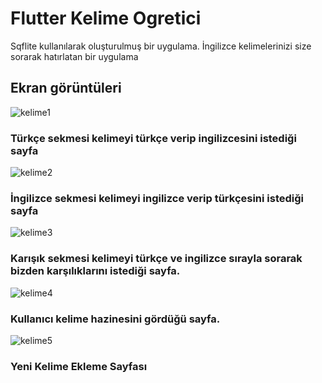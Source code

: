 # Flutter Kelime Ogretici

Sqflite kullanılarak oluşturulmuş bir uygulama.
İngilizce kelimelerinizi size sorarak hatırlatan bir uygulama

## Ekran görüntüleri

![kelime1](https://user-images.githubusercontent.com/16543698/56359609-b812eb80-61ea-11e9-909f-6a87bdf7d1a4.jpeg)

### Türkçe sekmesi kelimeyi türkçe verip ingilizcesini istediği sayfa

![kelime2](https://user-images.githubusercontent.com/16543698/56359650-d7117d80-61ea-11e9-9538-2aa256f6489b.jpeg)

### İngilizce sekmesi kelimeyi ingilizce verip türkçesini istediği sayfa

![kelime3](https://user-images.githubusercontent.com/16543698/56359695-f0b2c500-61ea-11e9-8682-7eec40583ec2.jpeg)

### Karışık sekmesi kelimeyi türkçe ve ingilizce sırayla sorarak bizden karşılıklarını istediği sayfa.

![kelime4](https://user-images.githubusercontent.com/16543698/56359739-117b1a80-61eb-11e9-8024-69a1a4aca4d5.jpeg)

### Kullanıcı kelime hazinesini gördüğü sayfa.

![kelime5](https://user-images.githubusercontent.com/16543698/56359768-2eafe900-61eb-11e9-8cc8-0e0f194c29f8.jpeg)

### Yeni Kelime Ekleme Sayfası


